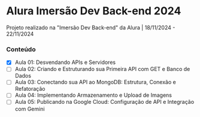 # Alura Imersão Dev Back-end 2024
Projeto realizado na "Imersão Dev Back-end" da Alura | 18/11/2024 - 22/11/2024
### Conteúdo
 - [x] Aula 01: Desvendando APIs e Servidores
 - [ ] Aula 02: Criando e Estruturando sua Primeira API com GET e Banco de Dados
 - [ ] Aula 03: Conectando sua API ao MongoDB: Estrutura, Conexão e Refatoração
 - [ ] Aula 04: Implementando Armazenamento e Upload de Imagens
 - [ ] Aula 05: Publicando na Google Cloud: Configuração de API e Integração com Gemini